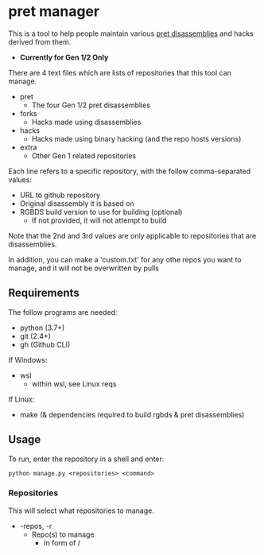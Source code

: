 # pret manager

This is a tool to help people maintain various [pret disassemblies](https://github.com/pret) and hacks derived from them.

  * **Currently for Gen 1/2 Only**

There are 4 text files which are lists of repositories that this tool can manage.
  * pret
    * The four Gen 1/2 pret disassemblies
  * forks
    * Hacks made using disassemblies
  * hacks
    * Hacks made using binary hacking (and the repo hosts versions)
  * extra
    * Other Gen 1 related repositories

Each line refers to a specific repository, with the follow comma-separated values:
  * URL to github repository
  * Original disassembly it is based on
  * RGBDS build version to use for building (optional)
    * If not provided, it will not attempt to build

Note that the 2nd and 3rd values are only applicable to repositories that are disassemblies.

In addition, you can make a 'custom.txt' for any othe repos you want to manage, and it will not be overwritten by pulls

## Requirements

The follow programs are needed:
  * python (3.7+)
  * git (2.4+)
  * gh (Github CLI)

If Windows:
  * wsl
    * within wsl, see Linux reqs

If Linux:
  * make (& dependencies required to build rgbds & pret disassemblies)

## Usage

To run, enter the repository in a shell and enter:

`python manage.py <repositories> <command>`

### Repositories

This will select what repositories to manage.

  * -repos, -r
    * Repo(s) to manage
      * In form of <Author>/<Title>
  * -exclude-repos, -xr
    * Repo(s) to not manage
      * In form of <Author>/<Title>
  * -authors, -a
    * Author(s) to manage
  * -exclude-authors, -xa
    * Author(s) to not manage
  * -tags, -t
    * Tag(s) to manage (will exclude all other tags)
  * -exclude-tags, -xt
    * Tags(s) to not manage

If no repositories are provided, it will apply the commands on all repositories

### Commands

This will dictate what commands will be applied to the managed reopsitories

  * -update, -u
    * Pull (or clone) the managed repositories
  * -build, -b
    * Build the managed repositories
    * Additional arguments can be provided to select specific branch/commit
  * -clean, -c
    * Clean the managed repositories
  * -verbose, -v
    * Display all log messages


If no commands are provided, it will first execute **update** followed by **build**

## Potential Future Work

### **Functionality**
  * Can use specific 'make' commands for each repo
  * Manage pret repos separately (no need to rebuild with new commit)
  * Option to clean and retry for failed builds
    * Option to mark as failed and wont attempt to build again unless unmarked
  * Specific scripts to fix builds for certain repos
    * i.e. pokegold-spaceworld, poketcg2
  * Way to use different python, node versions (and/or install missing)
  * Auto-detect forks of pokeyellow
  * Make/Apply IPS Patches
    * No need to select source, since its already known and the source rom is already built
  * Assign forks as branches of the original source
  
### **Data**

In data.json:
  * Field for hack name (rather than name of the repository)
  * Add tags to all (major, minor, etc)
  * Field for specific commit/branch builds (if not using Github Releases)
  * List of known RGBDS versions that fail/build, and last commit which was tested

JSON config file for user preferences:
  * Default emulator
    * Specific emulator for specific repos/builds
  * Point to own rgbds directory (instead of building in this repo)
  * Which repos to ignore/include, favorites

### **GUI**
  * Update all config file options visually
  * Display status of all repos (perform a fetch at the start)
    * Show how many commits since fork
  * Select specific repositorys for building
    * Can select specific branches/commits
    * Can select specific different rgbds/python/node versions
  * Can select specific 'make' commands
    * Need to parse Makefile
  * Include rom box-arts
  * Launch game in emulator/open repo in VS Code
  * Display README when a game is selected
  